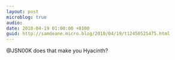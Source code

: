 ```yaml
---
layout: post
microblog: true
audio: 
date: 2010-04-19 01:00:00 +0100
guid: http://samdeane.micro.blog/2010/04/19/t12450525475.html
---
```

@JSN00K does that make you Hyacinth?
